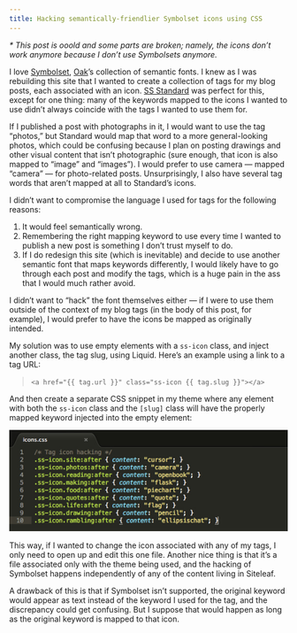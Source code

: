 ```yaml
---
title: Hacking semantically-friendlier Symbolset icons using CSS
---
```


*&#42; This post is ooold and some parts are broken; namely, the icons don’t work anymore because I don’t use Symbolsets anymore.*

I love [Symbolset](http://symbolset.com), [Oak](http://oak.is)’s collection of semantic fonts. I knew as I was rebuilding this site that I wanted to create a collection of tags for my blog posts, each associated with an icon. [SS Standard](http://symbolset.com/icons/standard) was perfect for this, except for one thing: many of the keywords mapped to the icons I wanted to use didn’t always coincide with the tags I wanted to use them for. 

If I published a post with photographs in it, I would want to use the tag “photos,” but Standard would map that word to a more general-looking <span class="ss-icon">photos</span>, which could be confusing because I plan on posting drawings and other visual content that isn’t photographic (sure enough, that icon is also mapped to “image” and “images”). I would prefer to use <span class="ss-icon">camera</span> — mapped “camera” — for photo-related posts. Unsurprisingly, I also have several tag words that aren’t mapped at all to Standard’s icons. 

I didn’t want to compromise the language I used for tags for the following reasons:

1. It would feel semantically wrong. 
2. Remembering the right mapping keyword to use every time I wanted to publish a new post is something I don’t trust myself to do.
3. If I do redesign this site (which is inevitable) and decide to use another semantic font that maps keywords differently, I would likely have to go through each post and modify the tags, which is a huge pain in the ass that I would much rather avoid.

I didn’t want to “hack” the font themselves either — if I were to use them outside of the context of my blog tags (in the body of this post, for example), I would prefer to have the icons be mapped as originally intended. 

My solution was to use empty elements with a `ss-icon` class, and inject another class, the tag slug, using Liquid. Here’s an example using a link to a tag URL:

> `<a href="{{ tag.url }}" class="ss-icon {{ tag.slug }}"></a>`

And then create a separate CSS snippet in my theme where any element with both the `ss-icon` class and the `[slug]` class will have the properly mapped keyword injected into the empty element:

![A pie chart, because it looks like a pie, which is food! I know, it’s a bit of a stretch.](/assets/images/2013-10-18-symbolset-hacking.jpg) 

This way, if I wanted to change the icon associated with any of my tags, I only need to open up and edit this one file. Another nice thing is that it’s a file associated only with the theme being used, and the hacking of Symbolset happens independently of any of the content living in Siteleaf. 

A drawback of this is that if Symbolset isn’t supported, the original keyword would appear as text instead of the keyword I used for the tag, and the discrepancy could get confusing. But I suppose that would happen as long as the original keyword is mapped to that icon.
